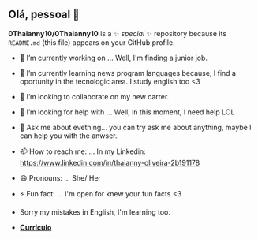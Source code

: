 
## Olá, pessoal 👋

**0Thaianny10/0Thaianny10** is a ✨ _special_ ✨ repository because its `README.md` (this file) appears on your GitHub profile.


- 🔭 I’m currently working on ... Well, I'm finding a junior job.
- 🌱 I’m currently learning news program languages because, I find a oportunity in the tecnologic area. I study english too <3
- 👯 I’m looking to collaborate on my new carrer.
- 🤔 I’m looking for help with ... Well, in this moment, I need help LOL
- 💬 Ask me about evething... you can try ask me about anything, maybe I can help you with the anwser.
- 📫 How to reach me: ... In my Linkedin: https://www.linkedin.com/in/thaianny-oliveira-2b191178
- 😄 Pronouns: ... She/ Her
- ⚡ Fun fact: ... I'm open for knew your fun facts <3

- Sorry my mistakes in English, I'm learning too.

- <a href="https://github.com/user-attachments/assets/3bc614e0-1f86-48d2-ab10-8213be81b41b" class="nav-link">**Currículo**</a>

